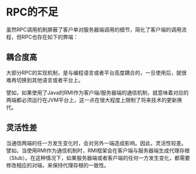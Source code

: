 # RPC的不足

虽然RPC调用机制屏蔽了客户单对服务器端调用的细节，简化了客户端的调用流程，但RPC也存在如下的弊端：

## 耦合度高

大部分RPC的实现机制，是与编程语言或者平台高度耦合的，一旦使用后，就很难再切换到其他语言或者平台上。

譬如，如果使用了Java的RMI作为客户端/服务器端的通信机制，就意味着对应的两端都必须运行在JVM平台上，这一点在很大程度上限制了将来技术的更新换代。

## 灵活性差

当通信两端的任一方发生变化时，会对另外一端造成影响。因此，灵活性较差。
譬如，当使用RMI作为通信机制时，RMI框架会在客户端与服务器端生成代理存根（Stub）。在这种情况下，如果服务器端或者客户端的任何一方发生变化，都需要修改相应的对端，来保持代理存根的一致性。

